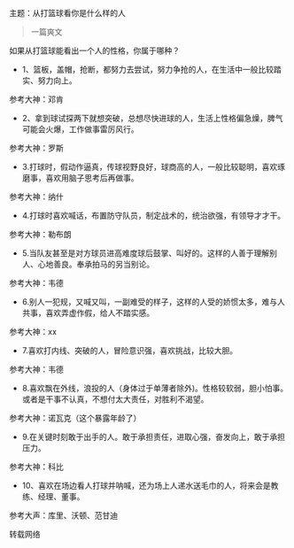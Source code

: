 主题：从打篮球看你是什么样的人

> 一篇爽文

如果从打篮球能看出一个人的性格，你属于哪种？

- 1、篮板，盖帽，抢断，都努力去尝试，努力争抢的人，在生活中一般比较踏实、努力向上。

参考大神：邓肯

- 2、拿到球试探两下就想突破，总想尽快进球的人，生活上性格偏急燥，脾气可能会火爆，工作做事雷厉风行。

参考大神：罗斯
　
- 3.打球时，假动作逼真，传球视野良好，球商高的人，一般比较聪明，喜欢琢磨事，喜欢用脑子思考后再做事。

参考大神：纳什

- 4.打球时喜欢喊话，布置防守队员，制定战术的，统治欲强，有领导才才干。

参考大神：勒布朗

- 5.当队友甚至是对方球员进高难度球后鼓掌、叫好的。这样的人善于理解别人、心地善良。奉承拍马的另当别论。

参考大神：韦德

- 6.别人一犯规，又喊又叫，一副难受的样子，这样的人受的娇惯太多，难与人共事，喜欢弄虚作假，给人不踏实感。

参考大神：xx

- 7.喜欢打内线、突破的人，冒险意识强，喜欢挑战，比较大胆。

参考大神：韦德

- 8.喜欢飘在外线，浪投的人（身体过于单薄者除外)。性格较软弱，胆小怕事。或者是干事不认真，不想付太大责任，对胜利不渴望。

参考大神：诺瓦克（这个暴露年龄了）

- 9.在关键时刻敢于出手的人。敢于承担责任，进取心强，奋发向上，敢于承担压力。

参考大神：科比

- 10、喜欢在场边看人打球并呐喊，还为场上人递水送毛巾的人，将来会是教练、经理、董事。

参考大声：库里、沃顿、范甘迪
     
转载网络
